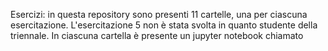 Esercizi:
in questa repository sono presenti 11 cartelle, una per ciascuna esercitazione. L'esercitazione 5 non è stata svolta in quanto studente della triennale.
In ciascuna cartella è presente un jupyter notebook chiamato 
